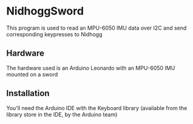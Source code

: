 # NidhoggSword

This program is used to read an MPU-6050 IMU data over I2C and send corresponding keypresses to Nidhogg

## Hardware
The hardware used is an Arduino Leonardo with an MPU-6050 IMU mounted on a sword

## Installation
You'll need the Arduino IDE with the Keyboard library (available from the library store in the IDE, by the Arduino team)
